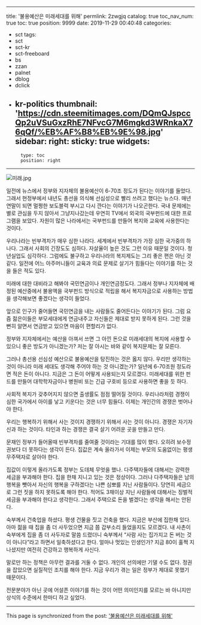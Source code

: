 
---
title: '불용예산은 미래세대를 위해'
permlink: 2zwgjq
catalog: true
toc_nav_num: true
toc: true
position: 9999
date: 2019-11-29 00:40:48
categories:
- sct
tags:
- sct
- sct-kr
- sct-freeboard
- bs
- zzan
- palnet
- dblog
- dclick
- kr-politics
thumbnail: 'https://cdn.steemitimages.com/DQmQJspccQp2uVSuGxzRhE7NFvcG7M6mgkd3WRnkaX76qQf/%EB%AF%B8%EB%9E%98.jpg'
sidebar:
    right:
        sticky: true
widgets:
    -
        type: toc
        position: right
---


![미래.jpg](https://cdn.steemitimages.com/DQmQJspccQp2uVSuGxzRhE7NFvcG7M6mgkd3WRnkaX76qQf/%EB%AF%B8%EB%9E%98.jpg)

일전에 뉴스에서 정부와 지자체의 불용예산이 6-70조 정도가 된다는 이야기를 들었다. 그래서 현정부에서 내년도 총선을 의식해 선심성으로 빨리 쓰려고 했다는 뉴스다. 매년 연말이 되면 멀쩡한 보도블럭 부시고 다시 깐다는 이야기가 나오곤한다. 국내 문제에는 별로 관심을 두지 않아서 그냥지나갔는데 우연히 TV에서 외국의 국부펀드에 대한 프로그램을 보았다. 자원이 많은 나라에서는 국부펀드를 만들어 복지와 교육에 사용한다는 것이다.

우리나라는 빈부격차가 매우 심한 나라다. 세계에서 빈부격차가 가장 심한 국가중의 하나다. 그래서 사회의 긴장도도 심하다. 자살율이 높은 것도 그런 이유 때문일 것이다. 청년실업도 심각하다. 그럼에도 불구하고 우리나라의 복지제도는 그리 좋은 편은 아닌 것 같다. 일전에 어느 아주머니들이 교육과 의료 문제로 살기가 힘들다는 이야기를 하는 것을 들은 적도 있다.

미래에 대한 대비라고 해봐야 국민연금이나 개인연금정도다. 그래서 정부나 지자체에 배정된 예산중에서 불용액을 국부펀드 방식으로 적립을 해서 복지자금으로 사용하는 방법을 생각해보면 좋겠다는 생각이 들었다.

앞으로 인구가 줄어들면 국민연금을 내는 사람들도 줄어든다는 이야기가 된다. 그럼 요즘 젊은이들은 부모세대에게 연금내주고 자신들은 제대로 받지 못하게 된다. 그런 것을 뻔히 알면서 연금받고 있으면 마음이 편할리가 없다.

정부와 지자체에서는 예산을 아껴서 쓰면 그 아낀 돈으로 미래세대의 복지에 사용할 수 있으니 좋은 방도가 아니겠는가? 저는 잘 아시는 바와 같이 복지문제는 잘 모른다.

그러나 총선용 선심성 예산으로 불용예산을 탕진하는 것은 옳지 않다. 우리만 생각하는 것이 아니라 미래 세대도 생각해 주어야 하는 것 아니겠는가? 일년에 6-70조원 정도라면 적은 돈이 아니다. 지금은 그 돈이 어떻게 사용되는지 모르겠다. 미래세대를 위한 펀드를 만들어 대학학자금이나 병원비 또는 긴급 구호비 등으로 사용하면 좋을 듯 하다.

사회적 복지가 갖추어지지 않으면 출생률도 점점 떨어질 것이다. 우리나라처럼 경쟁이 심한 국가에서 아이를 낳고 키운다는 것은 너무 힘들다. 이제는 개인간의 경쟁은 벗어나야 한다.

우리는 행복하기 위해서 사는 것이지 경쟁하기 위해서 사는 것이 아니다. 경쟁은 자기자신과 하는 것이다. 타인과 하는 경쟁은 결국 살기 어려운 곳을 만들고 만다.

문재인 정부가 들어올때 빈부격차를 줄여줄 것이라는 기대를 많이 했다. 오히려 보수정권보다 더 못하다는 생각이 든다. 집값은 계속 올라가서 이제는 부모의 도움없이는 평생 무주택자로 살아야 한다.

집값이 이렇게 올라가도록 정부는 도데체 무엇을 했나. 다주택자들에 대해서는 강력한 세금을 부과해야 한다. 집을 한채 지니고 있는 것은 정상이다. 그러나 다주택자들은 남의 행복을 뺏아서 자신의 행복을 구하겠다는 나쁜 심뽀를 지닌 사람들이다. 당연히 세금으로 그런 짓을 하지 못하도록 해야 한다. 적어도 3채이상 지닌 사람들에 대해서는 징벌적 세금을 부과해야 한다고 생각한다. 그래서 주택으로 돈을 벌겠다는 생각을 해서는 안된다.

숙부께서 건축업을 하셨다. 평생 건물을 짓고 건축을 했다. 지금은 부산에 집한채 있다. 아마 젊을 때 집을 좀 더 사두었으면 지금 쯤 갑부소리 들었을지도 모르겠다. 내 사촌이 숙부에게 집을 좀 더 사두자로 말씀 드렸더니 숙부께서 “사람 사는 집가지고 돈 버는 것이 아니다”라고 하면서 일축하셨다고 한다. 얼마나 멋있는 인생인가? 지금 80이 훌쩍 지나셨지만 여전히 건강하고 행복하게 사신다.

말로만 하는 정책은 아무런 결과를 거둘 수 없다. 개인의 선의에만 기댈 수도 없다. 정권을 잡았으면 실질적인 조치를 해야 한다. 지금 우리가 겪는 일은 정부가 제대로 못했기 때문이다.

전문분야가 아닌 곳에 어설픈 이야기를 하는 것이 어떤 의미인지를 모르는 바 아니지만 상식의 수준에서 한마디 하고 싶었다.

- - -

This page is synchronized from the post: ['불용예산은 미래세대를 위해'](https://steemit.com/@oldstone/2zwgjq)
